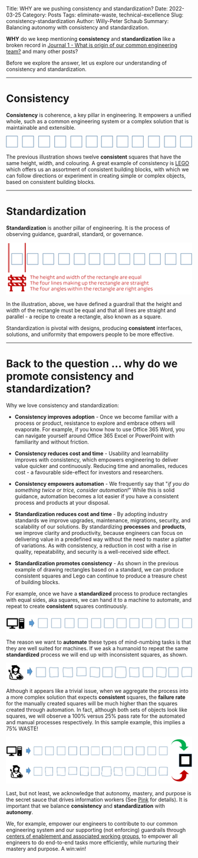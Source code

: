 Title: WHY are we pushing consistency and standardization?
Date: 2022-03-25
Category: Posts
Tags: eliminate-waste, technical-excellence
Slug: consistency-standardization
Author: Willy-Peter Schaub
Summary: Balancing autonomy with consistency and standardization.

**WHY** do we keep mentioning **consistency** and **standardization** like a broken record in [Journal 1 - What is origin of our common engineering team?](/common-engineering-journal-1.html) and many other posts? 

Before we explore the answer, let us explore our understanding of consistency and standardization.

---

# Consistency

**Consistency** is coherence, a key pillar in engineering. It empowers a unified whole, such as a common engineering system or a complex solution that is maintainable and extensible.

![Consistency](../images/consistency-standardization-1.png) 

The previous illustration shows twelve **consistent** squares that have the same height, width, and colouring. A great example of consistency is [LEGO](https://www.lego.com/) which offers us an assortment of consistent building blocks, with which we can follow directions or experiment in creating simple or complex objects, based on consistent building blocks.

--- 

# Standardization

**Standardization** is another pillar of engineering. It is the process of observing guidance, guardrail, standard, or governance.

![Standardization](../images/consistency-standardization-2.png) 

In the illustration, above, we have defined a guardrail that the height and width of the rectangle must be equal and that all lines are straight and parallel - a recipe to create a rectangle, also known as a square.

Standardization is pivotal with designs, producing **consistent** interfaces, solutions, and uniformity that empowers people to be more effective.

---

# Back to the question ... why do we promote consistency and standardization?

Why we love consistency and standardization:

- **Consistency improves adoption** - Once we become familiar with a process or product, resistance to explore and embrace others will evaporate. For example, if you know how to use Office 365 Word, you can navigate yourself around Office 365 Excel or PowerPoint with familiarity and without friction.

- **Consistency reduces cost and time** - Usability and learnability improves with consistency, which empowers engineering to deliver value quicker and continuously. Reducing time and anomalies, reduces cost - a favourable side-effect for investors and researchers.

- **Consistency empowers automation** - We frequently say that "_if you do something twice or trice, consider automation!_" While this is solid guidance, automation becomes a lot easier if you have a consistent process and products at your disposal.

- **Standardization reduces cost and time** - By adopting industry standards we improve upgrades, maintenance, migrations, security, and scalability of our solutions. By standardizing **processes** and **products**, we improve clarity and productivity, because engineers can focus on delivering value in a predefined way without the need to master a platter of variations.  As with consistency, a reduction in cost with a rise in quality, repeatability, and security is a well-received side effect.

- **Standardization promotes consistency** - As shown in the previous example of drawing rectangles based on a standard, we can produce consistent squares and Lego can continue to produce a treasure chest of building blocks.

For example, once we have a **standardized** process to produce rectangles with equal sides, aka squares, we can hand it to a machine to automate, and repeat to create **consistent** squares continuously.

![Consistency](../images/consistency-standardization-3.png) 

The reason we want to **automate** these types of mind-numbing tasks is that they are well suited for machines. If we ask a humanoid to repeat the same **standardized** process we will end up with inconsistent squares, as shown.

![Consistency](../images/consistency-standardization-4.png) 

Although it appears like a trivial issue, when we aggregate the process into a more complex solution that expects **consistent** squares, the **failure rate** for the manually created squares will be much higher than the squares created through automation. In fact, although both sets of objects look like squares, we will observe a 100% versus 25% pass rate for the automated and manual processes respectively. In this sample example, this implies a 75% WASTE!

![Consistency](../images/consistency-standardization-5.png) 

Last, but not least, we acknowledge that autonomy, mastery, and purpose is the secret sauce that drives information workers (See [Pink](https://youtu.be/u6XAPnuFjJc) for details). It is important that we balance **consistency** and **standardization** with **autonomy**.

We, for example, empower our engineers to contribute to our common engineering system and our supporting (not enforcing) guardrails through [centers of enablement and associated working groups](/ceremony-overview.html), to empower all engineers to do end-to-end tasks more efficiently, while nurturing their mastery and purpose. A win:win!


